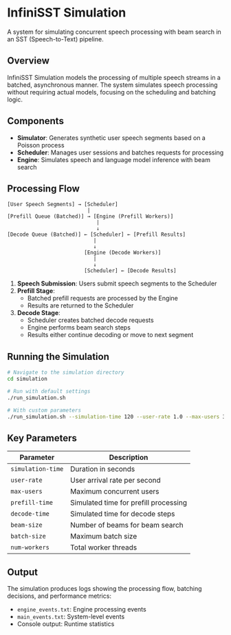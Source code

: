 # InfiniSST Simulation

A system for simulating concurrent speech processing with beam search in an SST (Speech-to-Text) pipeline.

## Overview

InfiniSST Simulation models the processing of multiple speech streams in a batched, asynchronous manner. The system simulates speech processing without requiring actual models, focusing on the scheduling and batching logic.

## Components

- **Simulator**: Generates synthetic user speech segments based on a Poisson process
- **Scheduler**: Manages user sessions and batches requests for processing
- **Engine**: Simulates speech and language model inference with beam search

## Processing Flow

```
[User Speech Segments] → [Scheduler]
                          |
[Prefill Queue (Batched)] → [Engine (Prefill Workers)]
                             |
                             ↓
[Decode Queue (Batched)] ← [Scheduler] ← [Prefill Results]
                            |
                            ↓
                         [Engine (Decode Workers)]
                            |
                            ↓
                         [Scheduler] ← [Decode Results]
```

1. **Speech Submission**: Users submit speech segments to the Scheduler
2. **Prefill Stage**: 
   - Batched prefill requests are processed by the Engine
   - Results are returned to the Scheduler
3. **Decode Stage**:
   - Scheduler creates batched decode requests
   - Engine performs beam search steps
   - Results either continue decoding or move to next segment

## Running the Simulation

```bash
# Navigate to the simulation directory
cd simulation

# Run with default settings
./run_simulation.sh

# With custom parameters
./run_simulation.sh --simulation-time 120 --user-rate 1.0 --max-users 32 --beam-size 4 --batch-size 8
```

## Key Parameters

| Parameter | Description |
|-----------|-------------|
| `simulation-time` | Duration in seconds |
| `user-rate` | User arrival rate per second |
| `max-users` | Maximum concurrent users |
| `prefill-time` | Simulated time for prefill processing |
| `decode-time` | Simulated time for decode steps |
| `beam-size` | Number of beams for beam search |
| `batch-size` | Maximum batch size |
| `num-workers` | Total worker threads |

## Output

The simulation produces logs showing the processing flow, batching decisions, and performance metrics:

- `engine_events.txt`: Engine processing events
- `main_events.txt`: System-level events
- Console output: Runtime statistics 